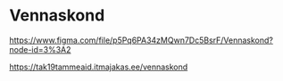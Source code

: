 # Vennaskond
https://www.figma.com/file/p5Pq6PA34zMQwn7Dc5BsrF/Vennaskond?node-id=3%3A2

https://tak19tammeaid.itmajakas.ee/vennaskond
